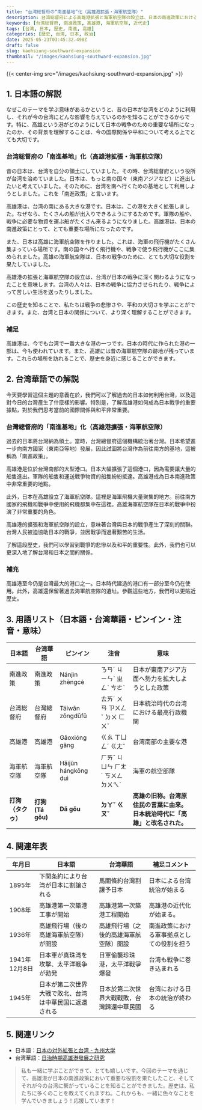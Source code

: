 ```yaml
---
title: "台湾総督府の“南進基地”化（高雄港拡張・海軍航空隊）"
description: 台湾総督府による高雄港拡張と海軍航空隊の設立は、日本の南進政策における重要な転換点でした。その歴史的背景をやさしい日本語と台湾華語で解説します。
keywords: [台湾総督府, 南進政策, 高雄港, 海軍航空隊, 近代史]
tags: [台湾, 日本, 歴史, 南進, 高雄]
categories: [歴史, 台湾, 日本, 政治]
date: 2025-05-23T03:45:32.498Z
draft: false
slug: kaohsiung-southward-expansion
thumbnail: "/images/kaohsiung-southward-expansion.jpg"
---
```


{{< center-img src="/images/kaohsiung-southward-expansion.jpg" >}}

## 1. 日本語の解説

なぜこのテーマを学ぶ意味があるかというと、昔の日本が台湾をどのように利用し、それが今の台湾にどんな影響を与えているのかを知ることができるからです。特に、高雄という港がどのようにして日本の戦争のための重要な場所になったのか、その背景を理解することは、今の国際関係や平和について考える上でとても大切です。

### 台湾総督府の「南進基地」化（高雄港拡張・海軍航空隊）

昔の日本は、台湾を自分の領土にしていました。その時、台湾総督府という役所が台湾を治めていました。日本は、もっと南の国々（東南アジアなど）に進出したいと考えていました。そのために、台湾を南へ行くための基地として利用しようとしました。これを「南進政策」と言います。

高雄港は、台湾の南にある大きな港です。日本は、この港を大きく拡張しました。なぜなら、たくさんの船が出入りできるようにするためです。軍隊の船や、戦争に必要な物資を運ぶ船がたくさん来るようになりました。高雄港は、日本の南進政策にとって、とても重要な場所になったのです。

また、日本は高雄に海軍航空隊を作りました。これは、海軍の飛行機がたくさん集まっている場所です。南の国々へ行く飛行機や、戦争で使う飛行機がここに集められました。高雄の海軍航空隊は、日本の戦争のために、とても大切な役割を果たしていました。

高雄港の拡張と海軍航空隊の設立は、台湾が日本の戦争に深く関わるようになったことを意味します。台湾の人々は、日本の戦争に協力させられたり、戦争によって苦しい生活を送ったりしました。

この歴史を知ることで、私たちは戦争の悲惨さや、平和の大切さを学ぶことができます。また、台湾と日本の関係について、より深く理解することができます。

### 補足

高雄港は、今でも台湾で一番大きな港の一つです。日本の時代に作られた港の一部は、今も使われています。また、高雄には昔の海軍航空隊の跡地が残っています。これらの場所を訪れることで、歴史を身近に感じることができます。

## 2. 台湾華語での解説

今天要學習這個主題的意義在於，我們可以了解過去的日本如何利用台灣，以及這對今日的台灣產生了什麼樣的影響。特別是，了解高雄港如何成為日本戰爭的重要據點，對於我們思考當前的國際關係與和平非常重要。

### 台灣總督府的「南進基地」化（高雄港擴張・海軍航空隊）

過去的日本將台灣納為領土。當時，台灣總督府這個機構統治著台灣。日本希望進一步向南方國家（東南亞等地）發展，因此試圖將台灣作為前往南方的基地，這被稱為「南進政策」。

高雄港是位於台灣南部的大型港口。日本大幅擴張了這個港口，因為需要讓大量的船隻進出。軍隊的船隻和運送戰爭物資的船隻紛紛抵達。高雄港成為日本南進政策中非常重要的地點。

此外，日本在高雄設立了海軍航空隊。這裡是海軍飛機大量聚集的地方。前往南方國家的飛機和戰爭中使用的飛機都集中在這裡。高雄海軍航空隊在日本的戰爭中扮演了非常重要的角色。

高雄港的擴張和海軍航空隊的設立，意味著台灣與日本的戰爭產生了深刻的關聯。台灣人民被迫協助日本的戰爭，並因戰爭而過著艱苦的生活。

了解這段歷史，我們可以學習到戰爭的悲慘以及和平的重要性。此外，我們也可以更深入地了解台灣和日本之間的關係。

### 補充

高雄港至今仍是台灣最大的港口之一。日本時代建造的港口有一部分至今仍在使用。此外，高雄還保留著過去海軍航空隊的遺址。參觀這些地方，我們可以更貼近歷史。

## 3. 用語リスト（日本語・台湾華語・ピンイン・注音・意味）

| 日本語         | 台湾華語        | ピンイン        | 注音        | 意味                                                                 |
| -------------- | ------------- | ------------- | ----------- | -------------------------------------------------------------------- |
| 南進政策       | 南進政策        | Nánjìn zhèngcè | ㄋㄢˊ ㄐㄧㄣˋ ㄓㄥˋ ㄘㄜˋ  | 日本が東南アジア方面へ勢力を拡大しようとした政策                                                 |
| 台湾総督府     | 台灣總督府      | Táiwān zǒngdūfǔ | ㄊㄞˊ ㄨㄢ ㄗㄨㄥˇ ㄉㄨ ㄈㄨˇ  | 日本統治時代の台湾における最高行政機関                                                            |
| 高雄港         | 高雄港         | Gāoxióng gǎng | ㄍㄠ ㄒㄩㄥˊ ㄍㄤˇ   | 台湾南部の主要な港                                                               |
| 海軍航空隊     | 海軍航空隊       | Hǎijūn hángkōng duì | ㄏㄞˇ ㄐㄩㄣ ㄏㄤˊ ㄎㄨㄥ ㄉㄨㄟˋ | 海軍の航空部隊                                                                 |
| **打狗（タクゥ）** | **打狗 (Tá gǒu)** | **Dǎ gǒu** | **ㄉㄚˇ ㄍㄡˇ** | **高雄の旧称。台湾原住民の言葉に由来。日本統治時代に「高雄」と改名された。**                                                                 |

## 4. 関連年表

| 年月日     | 日本語                                                      | 台湾華語                                                        | 補足コメント                                                                            |
| -------- | --------------------------------------------------------- | ----------------------------------------------------------- | ------------------------------------------------------------------------------------- |
| 1895年   | 下関条約により台湾が日本に割譲される                                          | 馬關條約台灣割讓予日本                                              | 日本による台湾統治が始まる                                                                    |
| 1908年   | 高雄港第一次築港工事が開始                                               | 高雄港第一次築港工程開始                                              | 高雄港の近代化が始まる。                                                                       |
| 1936年   | 高雄飛行場（後の高雄海軍航空隊）が開設                                           | 高雄飛行場（之後的高雄海軍航空隊）開設                                          | 南進政策における軍事拠点としての役割を担う                                                                 |
| 1941年12月8日 | 日本軍が真珠湾を攻撃、太平洋戦争が勃発                                            | 日軍偷襲珍珠港，太平洋戰爭爆發                                           | 台湾も戦争に巻き込まれる                                                                      |
| 1945年   | 日本が第二次世界大戦で敗北、台湾は中華民国に返還される                                    | 日本於第二次世界大戰戰敗，台灣歸還中華民國                                       | 台湾における日本の統治が終わる                                                                    |

## 5. 関連リンク

*   日本語：[日本の対外拡張と台湾 - 九州大学](https://catalog.lib.kyushu-u.ac.jp/opac_download/8166/KJ00000041184.pdf)
*   台湾華語：[日治時期高雄港發展之研究](https://ndltd.ncl.edu.tw/cgi-bin/gs32/gsweb.cgi/login?o=dwebmge&dbid=me05&item=%5Bexnbr%5D%3D94NTOU0510005)

> 私も一緒に学ぶことができて、とても嬉しいです。今回のテーマを通じて、高雄港が日本の南進政策において重要な役割を果たしたこと、そしてそれが今の台湾に繋がっていることを知ることができました。歴史は、私たちに多くのことを教えてくれますね。これからも、一緒に色々なことを学んでいきましょう！応援しています！